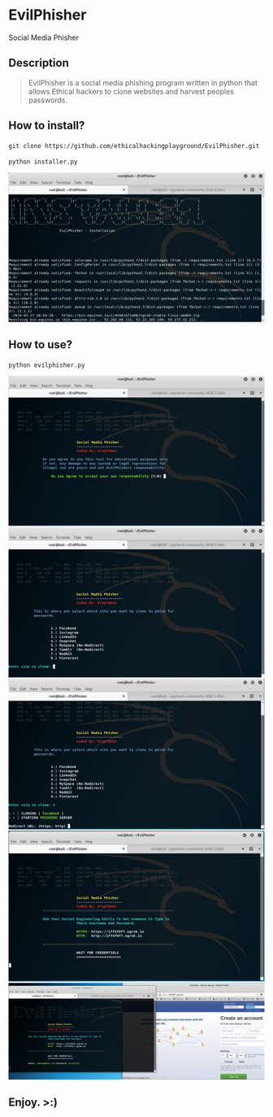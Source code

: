 # EvilPhisher
Social Media Phisher

## Description
> EvilPhisher is a social media phishing program written in python that allows Ethical hackers to clone websites and harvest peoples passwords.

## How to install?
`git clone https://github.com/ethicalhackingplayground/EvilPhisher.git`

`python installer.py`

![Screenshot](Install.png)

## How to use?
`python evilphisher.py`

![Screenshot](evilphisher01.PNG)
![Screenshot](evilphisher02.PNG)
![Screenshot](evilphisher03.PNG)
![Screenshot](evilphisher04.PNG)
![Screenshot](evilphisher05.PNG)

## Enjoy. >:)

